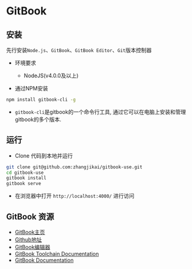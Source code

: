 # GitBook

## 安装
先行安装`Node.js`、`GitBook`、`GitBook Editor`、`Git`版本控制器
- 环境要求
    * NodeJS(v4.0.0及以上)

- 通过NPM安装
```bash
npm install gitbook-cli -g
```
- `gitbook-cli`是gitbook的一个命令行工具, 通过它可以在电脑上安装和管理gitbook的多个版本.

## 运行
* Clone 代码到本地并运行
```bash
git clone git@github.com:zhangjikai/gitbook-use.git
cd gitbook-use
gitbook install
gitbook serve
```
* 在浏览器中打开 `http://localhost:4000/` 进行访问


## GitBook 资源

* [GitBook主页](https://www.gitbook.com/)
* [Github地址](https://github.com/GitbookIO/)
* [GitBook编辑器](https://www.gitbook.com/editor/osx)
* [GitBook Toolchain Documentation](http://toolchain.gitbook.com/)
* [GitBook Documentation](http://help.gitbook.com/)
